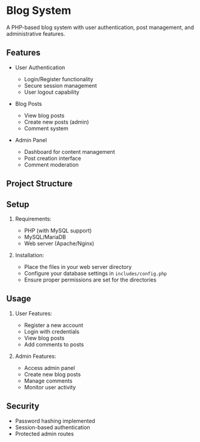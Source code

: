# Blog System

A PHP-based blog system with user authentication, post management, and administrative features.

## Features

- User Authentication

  - Login/Register functionality
  - Secure session management
  - User logout capability

- Blog Posts

  - View blog posts
  - Create new posts (admin)
  - Comment system

- Admin Panel
  - Dashboard for content management
  - Post creation interface
  - Comment moderation

## Project Structure

## Setup

1. Requirements:

   - PHP (with MySQL support)
   - MySQL/MariaDB
   - Web server (Apache/Nginx)

2. Installation:
   - Place the files in your web server directory
   - Configure your database settings in `includes/config.php`
   - Ensure proper permissions are set for the directories

## Usage

1. User Features:

   - Register a new account
   - Login with credentials
   - View blog posts
   - Add comments to posts

2. Admin Features:
   - Access admin panel
   - Create new blog posts
   - Manage comments
   - Monitor user activity

## Security

- Password hashing implemented
- Session-based authentication
- Protected admin routes
